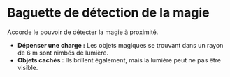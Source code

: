 # Baguette de détection de la magie


Accorde le pouvoir de détecter la magie à proximité.

  - **Dépenser une charge :** Les objets magiques se trouvant dans un
    rayon de 6 m sont nimbés de lumière.
  - **Objets cachés :** Ils brillent également, mais la lumière peut ne
    pas être visible.
